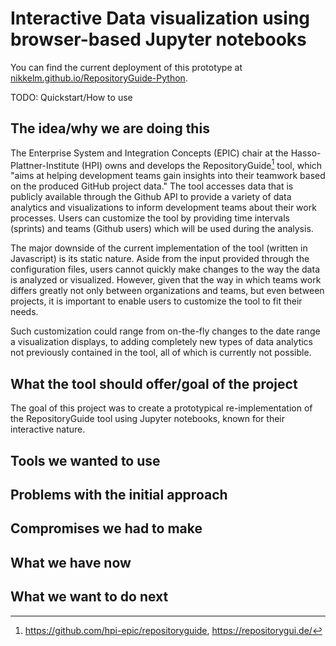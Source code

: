 # Interactive Data visualization using browser-based Jupyter notebooks

You can find the current deployment of this prototype at [nikkelm.github.io/RepositoryGuide-Python](https://nikkelm.github.io/RepositoryGuide-Python).

TODO: Quickstart/How to use

## The idea/why we are doing this

The Enterprise System and Integration Concepts (EPIC) chair at the Hasso-Plattner-Institute (HPI) owns and develops the RepositoryGuide[^1] tool, which "aims at helping development teams gain insights into their teamwork based on the produced GitHub project data."
The tool accesses data that is publicly available through the Github API to provide a variety of data analytics and visualizations to inform development teams about their work processes.
Users can customize the tool by providing time intervals (sprints) and teams (Github users) which will be used during the analysis.

The major downside of the current implementation of the tool (written in Javascript) is its static nature.
Aside from the input provided through the configuration files, users cannot quickly make changes to the way the data is analyzed or visualized.
However, given that the way in which teams work differs greatly not only between organizations and teams, but even between projects, it is important to enable users to customize the tool to fit their needs.

Such customization could range from on-the-fly changes to the date range a visualization displays, to adding completely new types of data analytics not previously contained in the tool, all of which is currently not possible.

## What the tool should offer/goal of the project

The goal of this project was to create a prototypical re-implementation of the RepositoryGuide tool using Jupyter notebooks, known for their interactive nature.

## Tools we wanted to use

## Problems with the initial approach

## Compromises we had to make

## What we have now

## What we want to do next


[^1]: https://github.com/hpi-epic/repositoryguide, https://repositorygui.de/